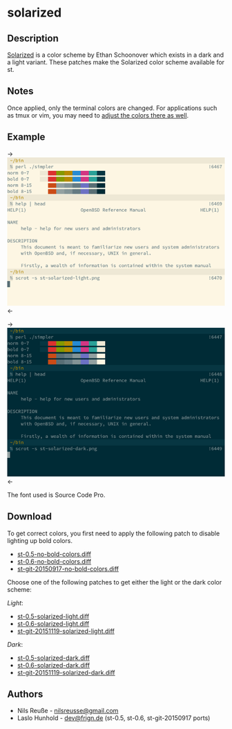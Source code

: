 solarized
=========

Description
-----------

[Solarized](http://ethanschoonover.com/solarized) is a color scheme by
Ethan Schoonover which exists in a dark and a light variant.  These
patches make the Solarized color scheme available for st.


Notes
-----

Once applied, only the terminal colors are changed.  For applications
such as tmux or vim, you may need to
[adjust the colors there as well](https://bbs.archlinux.org/viewtopic.php?id=164108).


Example
-------

->[![Screenshot](st-solarized-light-s.png)](st-solarized-light.png)<-

->[![Screenshot](st-solarized-dark-s.png)](st-solarized-dark.png)<-

The font used is Source Code Pro.

Download
--------

To get correct colors, you first need to apply the following patch
to disable lighting up bold colors.

 * [st-0.5-no-bold-colors.diff](st-0.5-no-bold-colors.diff)
 * [st-0.6-no-bold-colors.diff](st-0.6-no-bold-colors.diff)
 * [st-git-20150917-no-bold-colors.diff](st-git-20150917-no-bold-colors.diff)

Choose one of the following patches to get either the light
or the dark color scheme:

*Light*:

 * [st-0.5-solarized-light.diff](st-0.5-solarized-light.diff)
 * [st-0.6-solarized-light.diff](st-0.6-solarized-light.diff)
 * [st-git-20151119-solarized-light.diff](st-git-20151119-solarized-light.diff)

*Dark*:

 * [st-0.5-solarized-dark.diff](st-0.5-solarized-dark.diff)
 * [st-0.6-solarized-dark.diff](st-0.6-solarized-dark.diff)
 * [st-git-20151119-solarized-dark.diff](st-git-20151119-solarized-dark.diff)

Authors
-------

 * Nils Reuße - nilsreusse@gmail.com
 * Laslo Hunhold - dev@frign.de (st-0.5, st-0.6, st-git-20150917 ports)
